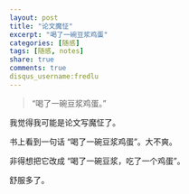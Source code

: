 ```yaml
---
layout: post
title: "论文魔怔"
excerpt: "喝了一碗豆浆鸡蛋"
categories: [随感]
tags: [随感, notes]
share: true
comments: true
disqus_username:fredlu
---
```


> “喝了一碗豆浆鸡蛋。”

我觉得我可能是论文写魔怔了。

书上看到一句话 “喝了一碗豆浆鸡蛋”。大不爽。

非得想把它改成 “喝了一碗豆浆，吃了一个鸡蛋”。

舒服多了。

